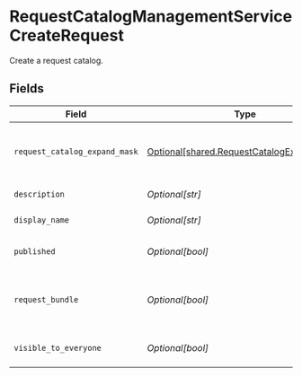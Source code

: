 # RequestCatalogManagementServiceCreateRequest

Create a request catalog.


## Fields

| Field                                                                                                                       | Type                                                                                                                        | Required                                                                                                                    | Description                                                                                                                 |
| --------------------------------------------------------------------------------------------------------------------------- | --------------------------------------------------------------------------------------------------------------------------- | --------------------------------------------------------------------------------------------------------------------------- | --------------------------------------------------------------------------------------------------------------------------- |
| `request_catalog_expand_mask`                                                                                               | [Optional[shared.RequestCatalogExpandMask]](../../models/shared/requestcatalogexpandmask.md)                                | :heavy_minus_sign:                                                                                                          | The RequestCatalogExpandMask includes the paths in the catalog view to expand in the return value of this call.             |
| `description`                                                                                                               | *Optional[str]*                                                                                                             | :heavy_minus_sign:                                                                                                          | The description of the new request catalog.                                                                                 |
| `display_name`                                                                                                              | *Optional[str]*                                                                                                             | :heavy_minus_sign:                                                                                                          | The display name of the new request catalog.                                                                                |
| `published`                                                                                                                 | *Optional[bool]*                                                                                                            | :heavy_minus_sign:                                                                                                          | Whether or not the new catalog should be created as published.                                                              |
| `request_bundle`                                                                                                            | *Optional[bool]*                                                                                                            | :heavy_minus_sign:                                                                                                          | Whether all the entitlements in the catalog can be requests at once. Your tenant must have the bundles feature to use this. |
| `visible_to_everyone`                                                                                                       | *Optional[bool]*                                                                                                            | :heavy_minus_sign:                                                                                                          | Whether or not the new catalog is visible to everyone by default.                                                           |